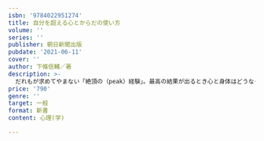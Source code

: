 ```yaml
---
isbn: '9784022951274'
title: 自分を超える心とからだの使い方
volume: ''
series: ''
publisher: 朝日新聞出版
pubdate: '2021-06-11'
cover: ''
author: 下條信輔／著
description: >-
  だれもが求めてやまない「絶頂の（peak）経験」。最高の結果が出るとき心と身体はどうなっているのか？とくにスポーツの世界で新記録が出るとき、選手は「ゾーン」に入ったと表現される。しかし科学的にそのメカニズムは解明されていない。「無我夢中の快」や「モチベーション」はいかに生まれるか？それが分かれば「落ち込んだ」状態や失敗に対処する方法も見えてくる。心理学者とトップアスリートの対話から、顕在意識と潜在的な心と身体の関係を探る。
price: '790'
genre: ''
target: 一般
format: 新書
content: 心理(学)

---
```

